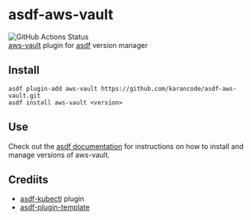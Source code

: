 # asdf-aws-vault
![GitHub Actions Status](https://github.com/karancode/asdf-aws-vault/workflows/Main%20workflow/badge.svg?branch=main)  
[aws-vault](https://github.com/ByteNess/aws-vault) plugin for [asdf](https://github.com/asdf-vm/asdf) version manager

## Install

```
asdf plugin-add aws-vault https://github.com/karancode/asdf-aws-vault.git
asdf install aws-vault <version>
```

## Use

Check out the [asdf documentation](https://asdf-vm.com/guide/getting-started.html#_5-install-a-version) for instructions on how to install and manage versions of aws-vault.

## Crediits

- [asdf-kubectl](https://github.com/asdf-community/asdf-kubectl) plugin
- [asdf-plugin-template](https://github.com/asdf-vm/asdf-plugin-template)
